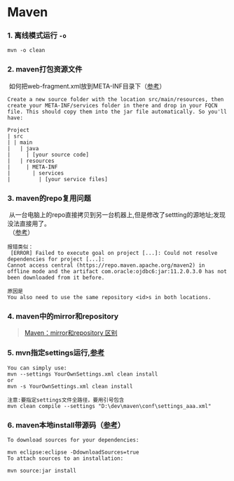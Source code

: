 Maven
==

### 1. 离线模式运行 `-o`  
```
mvn -o clean
```

### 2. maven打包资源文件  
  如何把web-fragment.xml放到META-INF目录下（[参考](https://stackoverflow.com/a/17531764)）
```
Create a new source folder with the location src/main/resources, then create your META-INF/services folder in there and drop in your FQCN file. This should copy them into the jar file automatically. So you'll have:

Project
| src
| | main
|   | java
|     | [your source code]
|   | resources
|     | META-INF
|       | services
|         | [your service files]
```

### 3. maven的repo复用问题
  从一台电脑上的repo直接拷贝到另一台机器上,但是修改了settting的源地址;发现没法直接用了。  
  （[参考](https://stackoverflow.com/a/31525835)）
```
报错类似：
 [ERROR] Failed to execute goal on project [...]: Could not resolve dependencies for project [...]: 
Cannot access central (https://repo.maven.apache.org/maven2) in offline mode and the artifact com.oracle:ojdbc6:jar:11.2.0.3.0 has not been downloaded from it before.

原因是
You also need to use the same repository <id>s in both locations.
```

### 4. maven中的mirror和repository  
> [Maven：mirror和repository 区别](https://my.oschina.net/sunchp/blog/100634)

### 5. mvn指定settings运行,[参考](https://stackoverflow.com/a/25279325)
```
You can simply use:
mvn --settings YourOwnSettings.xml clean install
or
mvn -s YourOwnSettings.xml clean install

注意:要指定settings文件全路径，要用引号包含
mvn clean compile --settings "D:\dev\maven\conf\settings_aaa.xml"  
```

### 6. maven本地install带源码（[参考](https://stackoverflow.com/a/5102640)）
```
To download sources for your dependencies:

mvn eclipse:eclipse -DdownloadSources=true
To attach sources to an installation:

mvn source:jar install
```
